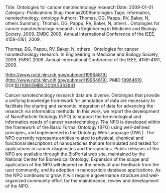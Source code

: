 Title: Ontologies for cancer nanotechnology research
Date: 2009-01-01
Category: Publications
Slug: thomas2009ontologies
Tags: informatics, nanotechnology, ontology
Authors: Thomas, DG, Pappu, RV, Baker, N, others 
Summary: Thomas, DG, Pappu, RV, Baker, N, others . Ontologies for cancer nanotechnology research. In Engineering in Medicine and Biology Society, 2009. EMBC 2009. Annual International Conference of the IEEE, 4158-4161, 2009.

Thomas, DG, Pappu, RV, Baker, N, others . Ontologies for cancer nanotechnology research. In Engineering in Medicine and Biology Society, 2009. EMBC 2009. Annual International Conference of the IEEE, 4158-4161, 2009.

[http://www.ncbi.nlm.nih.gov/pubmed/19964619](http://www.ncbi.nlm.nih.gov/pubmed/19964619). PMID:[19964619](http://www.ncbi.nlm.nih.gov/pubmed/19964619). DOI:[10.1109/IEMBS.2009.5333941](http://dx.doi.org/10.1109/IEMBS.2009.5333941)

Cancer nanotechnology research data are diverse. Ontologies that provide a unifying knowledge framework for annotation of data are necessary to facilitate the sharing and semantic integration of data for advancing the research via informatics methods. In this work, we report the development of NanoParticle Ontology (NPO) to support the terminological and informatics needs of cancer nanotechnology. The NPO is developed within the framework of the Basic Formal Ontology (BFO) using well-defined principles, and implemented in the Ontology Web Language (OWL). The NPO currently represents entities related to physical, chemical and functional descriptions of nanoparticles that are formulated and tested for applications in cancer diagnostics and therapeutics. Public releases of the NPO are available through the BioPortal web site, maintained by the National Center for Biomedical Ontology. Expansion of the scope and application of the NPO will depend on the needs of and feedback from the user community, and its adoption in nanoparticle database applications. As the NPO continues to grow, it will require a governance structure and well-organized community effort for the maintenance, review and development of the NPO.

